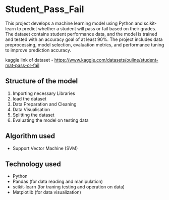 # Student_Pass_Fail

This project develops a machine learning model using Python and scikit-learn to predict whether a student will pass or fail based on their grades. The dataset contains student performance data, and the model is trained and tested with an accuracy goal of at least 90%. The project includes data preprocessing, model selection, evaluation metrics, and performance tuning to improve prediction accuracy.

kaggle link of dataset - https://www.kaggle.com/datasets/ouline/student-mat-pass-or-fail

## Structure of the model
1. Importing necessary Libraries
2. load the dataset
2. Data Preparation and Cleaning
3. Data Visualisation
4. Splitting the dataset
5. Evaluating the model on testing data
   
## Algorithm used
- Support Vector Machine (SVM)
  
## Technology used
- Python
- Pandas (for data reading and manipulation)
- scikit-learn (for traning testing and operation on data)
- Matplotlib (for data visualization)
